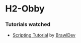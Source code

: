 # H2-Obby

### Tutorials watched
- <a href="https://www.youtube.com/watch?v=9MUgLaF22Yo&list=PLQ1Qd31Hmi3W_CGDzYOp7enyHlOuO3MtC">Scripting Tutorial</a> by <a href="https://www.youtube.com/@BrawlDevRBLX">BrawlDev</a> 
